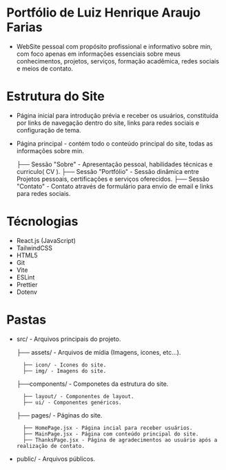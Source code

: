 # Portfólio de Luiz Henrique Araujo Farias

- WebSite pessoal com propósito profissional e informativo sobre min, com foco apenas em informações essenciais 
  sobre meus conhecimentos, projetos, serviços, formação acadêmica, redes sociais e meios de contato.

# Estrutura do Site

- Página inicial para introdução prévia e receber os usuários, constituída por links de navegação dentro do site,
  links para redes sociais e configuração de tema.

- Página principal - contém todo o conteúdo principal do site, todas as informações sobre min.
  
  ├── Sessão "Sobre" - Apresentação pessoal, habilidades técnicas e curriculo( CV ).
  ├── Sessão "Portfólio" - Sessão dinâmica entre Projetos pessoais, certificações e serviços oferecidos.
  ├── Sessão "Contato" - Contato através de formulário para envio de email e links para redes sociais.

# Técnologias

- React.js (JavaScript)
- TailwindCSS
- HTML5
- Git
- Vite
- ESLint
- Prettier
- Dotenv

# Pastas

- src/ - Arquivos principais do projeto.
  
    ├── assets/ - Arquivos de mídia (Imagens, icones, etc...).

        ├── icon/ - Icones do site.
        ├── img/ - Imagens do site.

    ├──components/ - Componetes da estrutura do site.

        ├── layout/ - Componentes de layout.
        ├── ui/ - Componentes genéricos.

    ├── pages/ - Páginas do site.
            
        ├── HomePage.jsx - Página incial para receber usuários.
        ├── MainPage.jsx - Página com conteúdo principal do site.
        ├── ThanksPage.jsx - Página de agradecimentos ao usuário após a realização de contato.

- public/ - Arquivos públicos.
